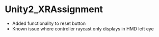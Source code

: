 # Unity2_XRAssignment
- Added functionality to reset button
- Known issue where controller raycast only displays in HMD left eye
